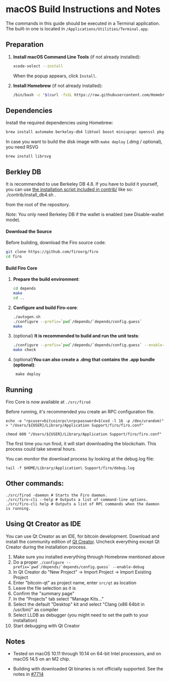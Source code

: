macOS Build Instructions and Notes
====================================
The commands in this guide should be executed in a Terminal application.
The built-in one is located in `/Applications/Utilities/Terminal.app`.

## Preparation
1. **Install macOS Command Line Tools** (if not already installed):
   ```bash
   xcode-select --install
   ```
   When the popup appears, click `Install`.


2. **Install Homebrew** (if not already installed):
   ```bash
   /bin/bash -c "$(curl -fsSL https://raw.githubusercontent.com/Homebrew/install/HEAD/install.sh)"
   ```

## Dependencies
Install the required dependencies using Homebrew:
```bash
brew install automake berkeley-db4 libtool boost miniupnpc openssl pkg-config protobuf python qt libevent qrencode python-setuptools m4
```


In case you want to build the disk image with `make deploy` (.dmg / optional), you need RSVG

    brew install librsvg
      
Berkley DB
------------------------
It is recommended to use Berkeley DB 4.8. If you have to build it yourself, you can use [the installation script included in contrib/](https://github.com/bitcoin/bitcoin/blob/master/contrib/install_db4.sh) like so:
    ./contrib/install_db4.sh .

from the root of the repository.

*Note*: You only need Berkeley DB if the wallet is enabled (see Disable-wallet mode).

#### Download the Source
Before building, download the Firo source code:
```bash
git clone https://github.com/firoorg/firo
cd firo
```

#### Build Firo Core
1. **Prepare the build environment**:
   ```bash
   cd depends
   make
   cd ..
   ```

2. **Configure and build Firo-core**:
   ```bash
   ./autogen.sh
   ./configure --prefix=`pwd`/depends/`depends/config.guess`
   make
   ```

3. (optional) **It is recommended to build and run the unit tests**:

   ```bash
   ./configure --prefix=`pwd`/depends/`depends/config.guess` --enable-tests
   make check
   ```
        
4. (optional)**You can also create a .dmg that contains the .app bundle (optional)**:

        make deploy


Running
-------

Firo Core is now available at `./src/firod`

Before running, it's recommended you create an RPC configuration file.

    echo -e "rpcuser=bitcoinrpc\nrpcpassword=$(xxd -l 16 -p /dev/urandom)" > "/Users/${USER}/Library/Application Support/firo/firo.conf"

    chmod 600 "/Users/${USER}/Library/Application Support/firo/firo.conf"

The first time you run firod, it will start downloading the blockchain. This process could take several hours.

You can monitor the download process by looking at the debug.log file:

    tail -f $HOME/Library/Application\ Support/firo/debug.log

Other commands:
-------

    ./src/firod -daemon # Starts the Firo daemon.
    ./src/firo-cli --help # Outputs a list of command-line options.
    ./src/firo-cli help # Outputs a list of RPC commands when the daemon is running.

Using Qt Creator as IDE
------------------------
You can use Qt Creator as an IDE, for bitcoin development.
Download and install the community edition of [Qt Creator](https://www.qt.io/download/).
Uncheck everything except Qt Creator during the installation process.

1. Make sure you installed everything through Homebrew mentioned above
2. Do a proper  ``` ./configure --prefix=`pwd`/depends/`depends/config.guess` --enable-debug   ```
3. In Qt Creator do "New Project" -> Import Project -> Import Existing Project
4. Enter "bitcoin-qt" as project name, enter `src/qt` as location
5. Leave the file selection as it is
6. Confirm the "summary page"
7. In the "Projects" tab select "Manage Kits..."
8. Select the default "Desktop" kit and select "Clang (x86 64bit in /usr/bin)" as compiler
9. Select LLDB as debugger (you might need to set the path to your installation)
10. Start debugging with Qt Creator

Notes
-----

* Tested on macOS 10.11 through 10.14 on 64-bit Intel processors, and on macOS 14.5 on an M2 chip.

* Building with downloaded Qt binaries is not officially supported. See the notes in [#7714](https://github.com/bitcoin/bitcoin/issues/7714)

